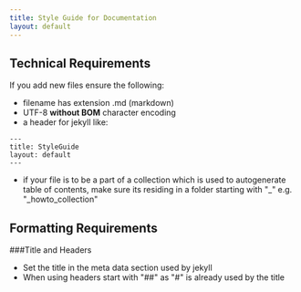 ```yaml
---
title: Style Guide for Documentation
layout: default
---
```


## Technical Requirements

If you add new files ensure the following:

* filename has extension .md (markdown)
* UTF-8 **without BOM** character encoding 
* a header for jekyll like:
```
---
title: StyleGuide
layout: default
---
```
* if your file is to be a part of a collection which is used to autogenerate table of contents, make sure its residing in a folder starting with "_"
 e.g. "_howto_collection"
 

## Formatting Requirements
 
###Title and Headers

 * Set the title in the meta data section used by jekyll 
 * When using headers start with "##" as "#" is already used by the title
